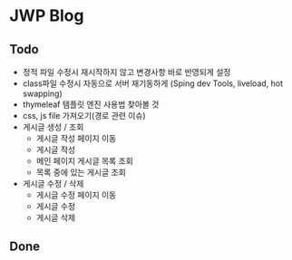# JWP Blog

## Todo
   - 정적 파일 수정시 재시작하지 않고 변경사항 바로 반영되게 설정
   - class파일 수정시 자동으로 서버 재기동하게
     (Sping dev Tools, liveload, hot swapping)
   - thymeleaf 템플릿 엔진 사용법 찾아볼 것
   - css, js file 가져오기(경로 관련 이슈)
   - 게시글 생성 / 조회
     * 게시글 작성 페이지 이동
     * 게시글 작성
     * 메인 페이지 게시글 목록 조회
     * 목록 중에 있는 게시글 조회
   - 게시글 수정 / 삭제
     * 게시글 수정 페이지 이동
     * 게시글 수정
     * 게시글 삭제
## Done